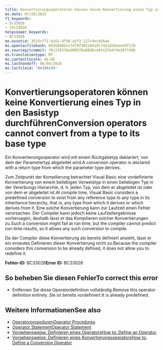 ```yaml
---
title: Konvertierungsoperatoren können keine Konvertierung eines Typ in den Basistyp durchführen
ms.date: 07/20/2015
f1_keywords:
- bc33026
- vbc33026
helpviewer_keywords:
- BC33026
ms.assetid: 3533cf71-6a52-4fd0-a1f2-127c4ecd56ae
ms.openlocfilehash: 6035898dce7d79f38228918c7421d36eee20f120
ms.sourcegitcommit: f8c270376ed905f6a8896ce0fe25b4f4b38ff498
ms.translationtype: MT
ms.contentlocale: de-DE
ms.lasthandoff: 06/04/2020
ms.locfileid: "84399149"
---
```

# <a name="conversion-operators-cannot-convert-from-a-type-to-its-base-type"></a><span data-ttu-id="eb0f7-102">Konvertierungsoperatoren können keine Konvertierung eines Typ in den Basistyp durchführen</span><span class="sxs-lookup"><span data-stu-id="eb0f7-102">Conversion operators cannot convert from a type to its base type</span></span>
<span data-ttu-id="eb0f7-103">Ein Konvertierungsoperator wird mit einem Rückgabetyp deklariert, von dem der Parametertyp abgeleitet wird.</span><span class="sxs-lookup"><span data-stu-id="eb0f7-103">A conversion operator is declared with a return type from which the parameter type derives.</span></span>  
  
 <span data-ttu-id="eb0f7-104">Zum Zeitpunkt der Kompilierung betrachtet Visual Basic eine vordefinierte Konvertierung von einem beliebigen Verweistyp in einen beliebigen Typ in der Vererbungs Hierarchie, d. h. jeden Typ, von dem er abgeleitet ist oder von dem er abgeleitet ist.</span><span class="sxs-lookup"><span data-stu-id="eb0f7-104">At compile time, Visual Basic considers a predefined conversion to exist from any reference type to any type in its inheritance hierarchy, that is, any type from which it derives or which derives from it.</span></span> <span data-ttu-id="eb0f7-105">Eine solche Konvertierung kann zur Laufzeit einen Fehler verursachen. Der Compiler kann jedoch keine Laufzeitergebnisse vorhersagen, deshalb lässt er das Kompilieren solcher Konvertierungen zu.</span><span class="sxs-lookup"><span data-stu-id="eb0f7-105">Such a conversion might fail at run time, but the compiler cannot predict run-time results, so it allows any such conversion to compile.</span></span>  
  
 <span data-ttu-id="eb0f7-106">Da der Compiler diese Konvertierung als bereits definiert ansieht, lässt er ein erneutes Definieren dieser Konvertierung nicht zu.</span><span class="sxs-lookup"><span data-stu-id="eb0f7-106">Because the compiler considers this conversion to be already defined, it does not allow you to redefine it.</span></span>  
  
 <span data-ttu-id="eb0f7-107">**Fehler-ID:** BC33026</span><span class="sxs-lookup"><span data-stu-id="eb0f7-107">**Error ID:** BC33026</span></span>  
  
## <a name="to-correct-this-error"></a><span data-ttu-id="eb0f7-108">So beheben Sie diesen Fehler</span><span class="sxs-lookup"><span data-stu-id="eb0f7-108">To correct this error</span></span>  
  
- <span data-ttu-id="eb0f7-109">Entfernen Sie diese Operatordefinition vollständig.</span><span class="sxs-lookup"><span data-stu-id="eb0f7-109">Remove this operator definition entirely.</span></span> <span data-ttu-id="eb0f7-110">Sie ist bereits vordefiniert.</span><span class="sxs-lookup"><span data-stu-id="eb0f7-110">It is already predefined.</span></span>  
  
## <a name="see-also"></a><span data-ttu-id="eb0f7-111">Weitere Informationen</span><span class="sxs-lookup"><span data-stu-id="eb0f7-111">See also</span></span>

- [<span data-ttu-id="eb0f7-112">Operatorprozeduren</span><span class="sxs-lookup"><span data-stu-id="eb0f7-112">Operator Procedures</span></span>](../programming-guide/language-features/procedures/operator-procedures.md)
- [<span data-ttu-id="eb0f7-113">Operator Statement</span><span class="sxs-lookup"><span data-stu-id="eb0f7-113">Operator Statement</span></span>](../language-reference/statements/operator-statement.md)
- [<span data-ttu-id="eb0f7-114">Vorgehensweise: Definieren eines Operators</span><span class="sxs-lookup"><span data-stu-id="eb0f7-114">How to: Define an Operator</span></span>](../programming-guide/language-features/procedures/how-to-define-an-operator.md)
- [<span data-ttu-id="eb0f7-115">Vorgehensweise: Definieren eines Konvertierungsoperators</span><span class="sxs-lookup"><span data-stu-id="eb0f7-115">How to: Define a Conversion Operator</span></span>](../programming-guide/language-features/procedures/how-to-define-a-conversion-operator.md)
